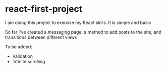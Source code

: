 # react-first-project
I am doing this project to exercise my React skills. It is simple and basic

So far I've created a messaging page, a method to add posts to the site, and transitions between different views

To be added:
- Validation
- Infinite scrolling

